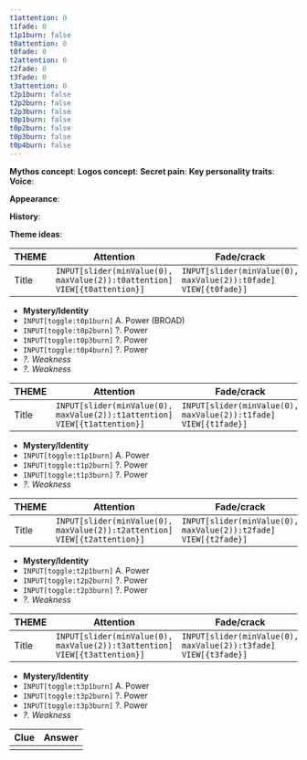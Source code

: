 ```yaml
---
t1attention: 0
t1fade: 0
t1p1burn: false
t0attention: 0
t0fade: 0
t2attention: 0
t2fade: 0
t3fade: 0
t3attention: 0
t2p1burn: false
t2p2burn: false
t2p3burn: false
t0p1burn: false
t0p2burn: false
t0p3burn: false
t0p4burn: false
---
```

**Mythos concept**: 
**Logos concept**: 
**Secret pain**: 
**Key personality traits**: 
**Voice**: 

**Appearance**:

**History**:

**Theme ideas**:

| THEME      | Attention                                                                   | Fade/crack                                                        |
| --------------- | --------------------------------------------------------------------------- | ----------------------------------------------------------------- |
| Title | `INPUT[slider(minValue(0), maxValue(2)):t0attention]` `VIEW[{t0attention}]` | `INPUT[slider(minValue(0), maxValue(2)):t0fade]` `VIEW[{t0fade}]` |
* **Mystery/Identity**
* `INPUT[toggle:t0p1burn]` A. Power (BROAD)
* `INPUT[toggle:t0p2burn]` ?. Power
* `INPUT[toggle:t0p3burn]` ?. Power
* `INPUT[toggle:t0p4burn]` ?. Power
* *?. Weakness*
* *?. Weakness*

| THEME | Attention                                                                   | Fade/crack                                                        |
| ----------- | --------------------------------------------------------------------------- | ----------------------------------------------------------------- |
| Title | `INPUT[slider(minValue(0), maxValue(2)):t1attention]` `VIEW[{t1attention}]` | `INPUT[slider(minValue(0), maxValue(2)):t1fade]` `VIEW[{t1fade}]` |
* **Mystery/Identity**
* `INPUT[toggle:t1p1burn]` A. Power
* `INPUT[toggle:t1p2burn]` ?. Power
* `INPUT[toggle:t1p3burn]` ?. Power
* *?. Weakness*

| THEME | Attention                                                                   | Fade/crack                                                        |
| ----------- | --------------------------------------------------------------------------- | ----------------------------------------------------------------- |
| Title | `INPUT[slider(minValue(0), maxValue(2)):t2attention]` `VIEW[{t2attention}]` | `INPUT[slider(minValue(0), maxValue(2)):t2fade]` `VIEW[{t2fade}]` |
* **Mystery/Identity**
* `INPUT[toggle:t2p1burn]` A. Power
* `INPUT[toggle:t2p2burn]` ?. Power
* `INPUT[toggle:t2p3burn]` ?. Power
* *?. Weakness*

| THEME | Attention                                                                   | Fade/crack                                                        |
| -------- | --------------------------------------------------------------------------- | ----------------------------------------------------------------- |
| Title | `INPUT[slider(minValue(0), maxValue(2)):t3attention]` `VIEW[{t3attention}]` | `INPUT[slider(minValue(0), maxValue(2)):t3fade]` `VIEW[{t3fade}]` |
* **Mystery/Identity**
* `INPUT[toggle:t3p1burn]` A. Power
* `INPUT[toggle:t3p2burn]` ?. Power
* `INPUT[toggle:t3p3burn]` ?. Power
* *?. Weakness*

| Clue | Answer |
| ---- | ------ |
|      |        |
